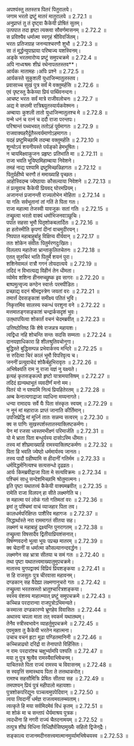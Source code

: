 

  
अपश्यंस्तु ततस्तत्र पितरं पितुरालये।  
जगाम भरतो द्रष्टुं मातरं मातुरालये ॥ 2.72.1 ॥   
अनुप्राप्तं तु तं दृष्ट्वा कैकेयी प्रोषितं सुतम्।  
उत्पपात तदा हृष्टा त्यक्त्वा सौवर्णमासनम् ॥ 2.72.2 ॥   
स प्रविश्यैव धर्मात्मा स्वगृहं श्रीविवर्जितम्।  
भरतः प्रतिजग्राह जनन्याश्चरणौ शुभौ ॥ 2.72.3 ॥   
सा तं मूर्द्धन्युपाघ्राया परिष्वज्य यशस्विनम्।  
अङ्के भरतमारोप्य प्रष्टुं समुपचक्रमे ॥ 2.72.4 ॥   
अपि नाध्वश्रमः शीघ्रं रथेनापततस्तव**।  
आर्यकः मातामहः।अपिः प्रश्ने ॥ 2.72.5 ॥   
आर्यकस्ते सुकुशली युधाजिन्मातुलस्तव।  
प्रवासाच्च सुखं पुत्र सर्वं मे वक्तुमर्हसि ॥ 2.72.6 ॥   
एवं पृष्टस्तु कैकेय्या प्रियं पार्थिवनन्दनः।  
आचष्ट भरतः सर्वं मात्रे राजीवलोचनः ॥ 2.72.7 ॥   
अद्य मे सप्तमी रात्रिश्च्युतस्यार्यकवेश्मनः।  
अम्बायाः कुशली तातो युधाजिन्मातुलश्च मे ॥ 2.72.8 ॥   
यन्मे धनं च रत्नं च ददौ राजा परन्तपः।  
परिश्रान्तं पथ्यभवत् ततोऽहं पूर्वमागतः ॥ 2.72.9 ॥   
राजवाक्यहरैर्दूतैस्त्वर्यमाणोऽहमागतः।  
यदहं प्रष्टुमिच्छामि तदम्बा वक्तुमर्हति ॥ 2.72.10 ॥   
शून्योऽयं शयनीयस्ते पर्यङ्को हेमभूषितः।  
न चायमिक्ष्वाकुजनः प्रहृष्टः प्रतिभाति मा ॥ 2.72.11 ॥   
राजा भवति भूयिष्ठमिहाम्बाया निवेशने।  
तमहं नाद्य पश्यामि द्रष्टुमिच्छन्निहागतः ॥ 2.72.12 ॥   
पितुर्ग्रहीष्ये चरणौ तं ममाख्याहि पृच्छतः।  
आहोस्विदम्ब ज्येष्ठायाः कौसल्याया निवेशने ॥ 2.72.13 ॥   
तं प्रत्युवाच कैकेयी प्रियवद् घोरमप्रियम्।  
अजानन्तं प्रजानन्ती राज्यलोभेन मोहिता ॥ 2.72.14 ॥   
या गतिः सर्वभूतानां तां गतिं ते पिता गतः।  
राजा महात्मा तेजस्वी यावजूकः सतां गतिः ॥ 2.72.15 ॥   
तच्छ्रुत्वा भरतो वाक्यं धर्माभिजनवाञ्छुचिः।  
पपात सहसा भूमौ पितृशोकबलार्दितः ॥ 2.72.16 ॥   
हा हतोस्मीति कृपणां दीनां वाचमुदीरयन्।  
निपपात महाबाहुर्बाहू विक्षिप्य वीर्यवान् ॥ 2.72.17 ॥   
ततः शोकेन संवीतः पितुर्मरणदुःखितः।  
विललाप महातेजा भ्रान्ताकुलितचेतनः ॥ 2.72.18 ॥   
एतत् सुरुचिरं भाति पितुर्मे शयनं पुरा।  
शशिनेवामलं रात्रौ गगनं तोयदात्यये ॥ 2.72.19 ॥   
तदिदं न विभात्यद्य विहीनं तेन धीमता।  
व्योमेव शशिना हीनमप्च्छुष्क इव सागरः ॥ 2.72.20 ॥   
बाष्पमुत्सृज्य कण्ठेन स्वार्त्तः परमपीडितः।  
प्रच्छाद्य वदनं श्रीमद्वस्त्रेण जयतां वरः ॥ 2.72.21 ॥   
तमार्त्तं देवसङ्काशं समीक्ष्य पतितं भुवि।  
निकृत्तमिव सालस्य स्कन्धं परशुना वने ॥ 2.72.22 ॥   
मत्तमातङ्गसङ्काशं चन्द्रार्कसदृशं भुवः।  
उत्थापयित्वा शोकार्तं वचनं चेदमब्रवीत् ॥ 2.72.23 ॥   
उत्तिष्ठोत्तिष्ठ किं शेषे राजन्नत्र महायशः।  
त्वद्विधा नहि शोचन्ति सन्तः सदसि सम्मताः ॥ 2.72.24 ॥   
दानयज्ञाधिकारा हि शीलश्रुतिवचोनुगा।  
बुद्धिस्ते बुद्धिसम्पन्न प्रभेवार्कस्य मन्दिरे ॥ 2.72.25 ॥   
स रुदित्वा चिरं कालं भूमौ विपरिवृत्य च।  
जननीं प्रत्युवाचेदं शोकैर्बहुभिरावृतः ॥ 2.72.26 ॥   
अभिषेक्ष्यति राम नु राजा यज्ञं नु यक्ष्यते।  
इत्यहं कृतसङ्कल्पो हृष्टो यात्रामयासिषम् ॥ 2.72.27 ॥   
तदिदं ह्यन्यथाभूतं व्यवदीर्णं मनो मम।  
पितरं यो न पश्यामि नित्यं प्रियहितेरतम् ॥ 2.72.28 ॥   
अम्ब केनात्यगाद्राजा व्याधिना मय्यनागते।  
धन्या रामादयः सर्वे यैः पिता संस्कृतः स्वयम् ॥ 2.72.29 ॥   
न नूनं मां महाराजः प्राप्तं जानाति कीर्तिमान्।  
उपजिघ्रेद्धि मां मूर्ध्नि तातः सन्नम्य सत्वरम् ॥ 2.72.30 ॥   
क्व स पाणिः सुखस्पर्शस्तातस्याक्लिष्टकर्मणः।  
येन मां रजसा ध्वस्तमभीक्ष्णं परिमार्जति ॥ 2.72.31 ॥   
यो मे भ्राता पिता बन्धुर्यस्य दासोऽस्मि धीमतः।  
तस्य मां शीघ्रमाख्याहि रामस्याक्लिष्टकर्मणः ॥ 2.72.32 ॥   
पिता हि भवति ज्येष्ठो धर्ममार्यस्य जानतः।  
तस्य पादौ ग्रहीष्यामि स हीदानीं गतिर्मम ॥ 2.72.33 ॥   
धर्मविद्धर्मनित्यश्च सत्यसन्धो दृढव्रतः।  
आर्यः किमब्रवीद्राजा पिता मे सत्यविक्रमः ॥ 2.72.34 ॥   
पश्चिमं साधु सन्देशमिच्छामि श्रोतुमात्मनः।  
इति पृष्टा यथातत्त्वं कैकेयी वाक्यमब्रवीत् ॥ 2.72.35 ॥   
रामेति राजा विलपन् हा सीते लक्ष्मणेति च।  
स महात्मा परं लोकं गतो गतिमतां वरः ॥ 2.72.36 ॥   
इमां तु पश्चिमां वाचं व्याजहार पिता तव।  
कालधर्मपरिक्षिप्तः पाशैरिव महागजः ॥ 2.72.37 ॥   
सिद्धार्थास्ते नरा राममागतं सीतया सह।  
लक्ष्मणं च महाबाहुं द्रक्ष्यन्ति पुनरागतम् ॥ 2.72.38 ॥   
तच्छ्रुत्वा विषसादैव द्वितीयाप्रियशंसनात्।  
विषण्णवदनो भूत्वा भूयः पप्रच्छ मातरम् ॥ 2.72.39 ॥   
क्व चेदानीं स धर्मात्मा कौसल्यानन्दवर्द्धनः।  
लक्ष्मणेन सह भ्रात्रा सीतया च समं गतः ॥ 2.72.40 ॥   
तथा पृष्टा यथातत्त्वमाख्यातुमुपचक्रमे।  
मातास्य युगपद्वाक्यं विप्रियं प्रियशङ्कया ॥ 2.72.41 ॥   
स हि राजसुतः पुत्र चीरवासा महावनम्।  
दण्डकान् सह वैदेह्या लक्ष्मणानुचरो गतः ॥ 2.72.42 ॥   
तच्छ्रुत्वा भरतस्रस्तो भ्रातुश्चारित्रशङ्कया।  
स्वस्य वंशस्य माहात्म्यात् प्रष्टुं समुपचक्रमे ॥ 2.72.43 ॥   
कच्चिन्न परदारान्वा राजपुत्रोऽभिमन्यते।  
कस्मात्स दण्डकारण्ये भ्रूणहेव विवासितः ॥ 2.72.44 ॥   
अथास्य चपला माता तत् स्वकर्म यथातथम्।  
तेनैव स्त्रीस्वभावेन व्याहर्तुमुपचक्रमे ॥ 2.72.45 ॥   
एवमुक्ता तु कैकेयी भरतेन महात्मना।  
उचाच वचनं हृटा मूढा पण्डितमानिनी ॥ 2.72.46 ॥   
कच्चिन्नाढ्यो दरिद्रो वा तेनापापो विहिंसितः।  
न रामः परदारांश्च चक्षुर्भ्यामपि पश्यति ॥ 2.72.47 ॥   
मया तु पुत्र श्रुत्वैव रामस्यैवाभिषेचनम्।  
याचितस्ते पिता राज्यं रामस्य च विवासनम् ॥ 2.72.48 ॥   
स स्ववृत्तिं समास्थाय पिता ते तत्तथाकरोत्।  
रामश्च सहसौमित्रिः प्रेषितः सीतया सह ॥ 2.72.49 ॥   
तमपश्यन् प्रियं पुत्रं महीपालो महायशाः।  
पुत्रशोकपरिद्यूनः पञ्चत्वमुपपेदिवान् ॥ 2.72.50 ॥   
त्वया त्विदानीं धर्मज्ञ राजत्वमवलम्ब्यताम्।  
त्वत्कृते हि मया सर्वमिदमेवं विधं कृतम् ॥ 2.72.51 ॥   
मा शोकं मा च सन्तापं धैर्यमाश्रय पुत्रक।  
त्वदधीना हि नगरी राज्यं चैतदनामयम् ॥ 2.72.52 ॥   
तत्पुत्र शीघ्रं विधिना विधिज्ञैर्वसिष्ठमुख्यैः सहितो द्विजेन्द्रैः।  
सङ्काल्य राजानमदीनसत्त्वमात्मानमुर्व्यामभिषेचयस्व ॥ 2.72.53 ॥   
